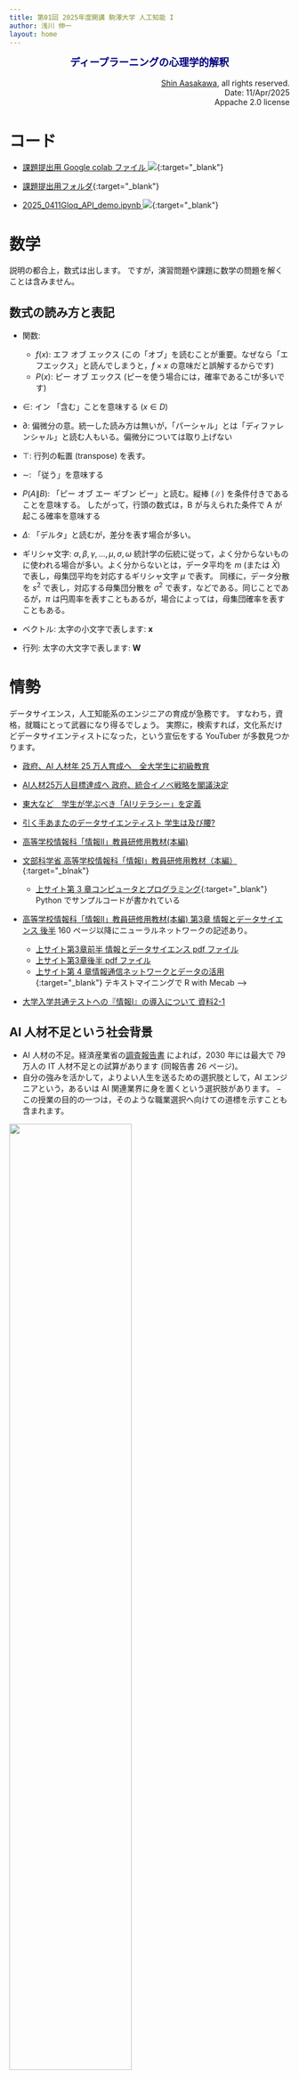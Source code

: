 ```yaml
---
title: 第01回 2025年度開講 駒澤大学 人工知能 I
author: 浅川 伸一
layout: home
---
```

<link href="/css/asamarkdown.css" rel="stylesheet">
<div align="center">
<font size="+1" color="navy"><strong>ディープラーニングの心理学的解釈</strong></font><br/><br/>
<!-- <img src="/assets/header_logo.png" sytle="width:09%"> -->
</div>

<div align='right'>
<a href='mailto:educ0233@komazawa-u.ac.jp'>Shin Aasakawa</a>, all rights reserved.<br>
Date: 11/Apr/2025<br/>
Appache 2.0 license<br/>
</div>

# コード

* [課題提出用 Google colab ファイル <img src="/assets/colab_icon.svg">](https://colab.research.google.com/github/komazawa-deep-learning/komazawa-deep-learning.github.io/blob/master/2025notebooks/2025_0411first_step_for_submitting_works.ipynb){:target="_blank"}
* [課題提出用フォルダ](https://drive.google.com/drive/folders/1lAnh977u2ktPvmlFD1e3pKLkem1JHn0D?usp=drive_link){:target="_blank"}

* [2025_0411Gloq_API_demo.ipynb <img src="/assets/colab_icon.svg">](https://colab.research.google.com/github/komazawa-deep-learning/komazawa-deep-learning.github.io/blob/master/2025notebooks/2025_0411Gloq_API_demo.ipynb){:target="_blank"}

# 数学

説明の都合上，数式は出します。
ですが，演習問題や課題に数学の問題を解くことは含みません。

## 数式の読み方と表記

* 関数:
    * $f(x)$: エフ オブ エックス  (この「オブ」を読むことが重要。なぜなら「エフエックス」と読んでしまうと，$f\times x$ の意味だと誤解するからです)
    * $P(x)$: ピー オブ エックス (ピーを使う場合には，確率であるこtが多いです)
* $\in$: イン 「含む」ことを意味する ($x\in D$)
* $\partial$: 偏微分の意。統一した読み方は無いが，「パーシャル」とは「ディファレンシャル」と読む人もいる。偏微分については取り上げない
* $\top$: 行列の転置 (transpose) を表す。
* $\sim$: 「従う」を意味する
* $P(A\|B)$: 「ピー オブ エー ギブン ビー」と読む。縦棒 ($\|$) を条件付きであることを意味する。
    したがって，行頭の数式は，B が与えられた条件で A が起こる確率を意味する
* $\Delta$: 「デルタ」と読むが，差分を表す場合が多い。
* ギリシャ文字: $\alpha,\beta,\gamma,...,\mu,\sigma,\omega$ 統計学の伝統に従って，よく分からないものに使われる場合が多い。よく分からないとは，データ平均を $m$ (または $\bar{X}$) で表し，母集団平均を対応するギリシャ文字 $\mu$ で表す。
同様に，データ分散を $s^2$ で表し，対応する母集団分散を $\sigma^2$ で表す，などである。同じことであるが，$\pi$ は円周率を表すこともあるが，場合によっては，母集団確率を表すこともある。


* ベクトル:
    太字の小文字で表します: $\mathbf{x}$
* 行列:
    太字の大文字で表します: $\mathbf{W}$

<!-- 
```bash
 export GEMINI_API_KEY="AIzaSyA3QNun4N_dPJlVwRudZG9en2dp6cmPIv8"
curl "https://generativelanguage.googleapis.com/v1beta/models/gemini-2.0-flash:generateContent?key=${GEMINI_API_KEY}" -H 'Content-Type: application/json' -X POST -d '{
  "contents": [{
    "parts":[{"text": "Explain how AI works を日本語で"}]
    }]
   }'

{
  "candidates": [
    {
      "content": {
        "parts": [
          {
            "text": "AI（人工知能）がどのように機能するかを説明しますね。AIは非常に複雑な分野なので、ここでは基本的な概念をわかりやすく解説します。\n\n**1. 基本的な仕組み：データとアルゴリズム**\n\nAIは、大きく分けて以下の2つの要素で構成されています。\n\n*   **データ (Data):** AIは学習するために大量のデータを必要とします。このデータは、テキスト、画像、音声、数字など、さまざまな形式で存在します。\n*   **アルゴリズム (Algorithm):** アルゴリズムは、データからパターンを学習し、それに基づいて予測や判断を行うための手順や計算式です。\n\nAIは、大量のデータをアルゴリズムを使って分析し、データの中に隠されたパターンやルールを見つけ出します。見つけ出したパターンに基づいて、新しいデータに対して予測を行ったり、判断を下したりします。\n\n**例：画像認識AI**\n\n例えば、猫の画像を認識するAIを考えてみましょう。\n\n1.  **データ：** 大量の猫の画像（さまざまな種類の猫、さまざまな角度、さまざまな背景）\n2.  **アルゴリズム：** 画像認識に特化したアルゴリズム（例：畳み込みニューラルネットワーク (CNN)）\n\nAIは、与えられた猫の画像を分析し、猫の特徴（耳の形、目の形、模様など）を学習します。学習が終わると、新しい画像が与えられた際に、学習した特徴に基づいて「これは猫である」と判断できるようになります。\n\n**2. AIの種類**\n\nAIには様々な種類がありますが、代表的なものをいくつか紹介します。\n\n*   **機械学習 (Machine Learning):** AIが明示的なプログラミングなしにデータから学習する手法。\n    *   **教師あり学習 (Supervised Learning):** 正解データを与えられた状態で学習する。例：スパムメールの分類、画像認識。\n    *   **教師なし学習 (Unsupervised Learning):** 正解データなしでデータの特徴を発見する。例：顧客のセグメンテーション、異常検知。\n    *   **強化学習 (Reinforcement Learning):** 環境とのインタラクションを通じて報酬を最大化するように学習する。例：ゲームAI、ロボット制御。\n\n*   **深層学習 (Deep Learning):** 機械学習の一種で、ニューラルネットワークと呼ばれる人間の脳の構造を模したモデルを使用する。画像認識、自然言語処理などの分野で高い性能を発揮。\n\n*   **自然言語処理 (Natural Language Processing):** コンピュータが人間の言葉を理解し、生成する技術。例：翻訳、チャットボット、文章の要約。\n\n*   **エキスパートシステム (Expert System):** 特定の分野の専門家の知識をルールベースで表現し、その知識に基づいて推論を行うシステム。\n\n**3. AIの応用例**\n\nAIは、私たちの生活の様々な場面で活用されています。\n\n*   **医療:** 病気の診断、新薬の開発\n*   **金融:** 不正取引の検知、投資判断\n*   **製造:** 品質管理、生産効率の向上\n*   **交通:** 自動運転、交通渋滞の緩和\n*   **エンターテイメント:** ゲームAI、音楽の作曲\n*   **顧客サービス:** チャットボット、FAQの自動生成\n\n**4. AIの課題**\n\nAIは非常に強力なツールですが、課題も多く存在します。\n\n*   **倫理的な問題:** バイアスの問題、プライバシーの問題、雇用の問題\n*   **技術的な問題:** 説明可能性の問題、頑健性の問題、計算コストの問題\n*   **規制の問題:** AIの利用に関するルールやガイドラインの整備\n\n**まとめ**\n\nAIは、大量のデータとアルゴリズムを組み合わせて、人間の知能の一部を模倣する技術です。機械学習や深層学習などの様々な種類があり、医療、金融、製造など、幅広い分野で活用されています。AIの発展は、私たちの生活を大きく変える可能性を秘めていますが、倫理的な問題や技術的な課題も多く存在します。\n\n**さらに詳しく知りたい場合**\n\nもし特定のAIの種類や応用例について、より詳しく知りたい場合は、遠慮なく質問してください。\n"
          }
        ],
        "role": "model"
      },
      "finishReason": "STOP",
      "avgLogprobs": -0.29062051152709828
    }
  ],
  "usageMetadata": {
    "promptTokenCount": 7,
    "candidatesTokenCount": 907,
    "totalTokenCount": 914,
    "promptTokensDetails": [
      {
        "modality": "TEXT",
        "tokenCount": 7
      }
    ],
    "candidatesTokensDetails": [
      {
        "modality": "TEXT",
        "tokenCount": 907
      }
    ]
  },
  "modelVersion": "gemini-2.0-flash"
}
```

AI（人工知能）がどのように機能するかを説明しますね。
AIは非常に複雑な分野なので、ここでは基本的な概念をわかりやすく解説します。

1. 基本的な仕組み：データとアルゴリズム

AIは、大きく分けて以下の2つの要素で構成されています。
* **データ (Data):** AIは学習するために大量のデータを必要とします。
このデータは、テキスト、画像、音声、数字など、さまざまな形式で存在します。
* **アルゴリズム (Algorithm):** アルゴリズムは、データからパターンを学習し、それに基づいて予測や判断を行うための手順や計算式です。
 
AIは、大量のデータをアルゴリズムを使って分析し、データの中に隠されたパターンやルールを見つけ出します。
見つけ出したパターンに基づいて、新しいデータに対して予測を行ったり、判断を下したりします。

**例：画像認識AI**

例えば、猫の画像を認識するAIを考えてみましょう。

1.  **データ：** 大量の猫の画像（さまざまな種類の猫、さまざまな角度、さまざまな背景）
2.  **アルゴリズム：** 画像認識に特化したアルゴリズム（例：畳み込みニューラルネットワーク (CNN)）
  
AIは、与えられた猫の画像を分析し、猫の特徴（耳の形、目の形、模様など）を学習します。
学習が終わると、新しい画像が与えられた際に、学習した特徴に基づいて「これは猫である」と判断できるようになります。

**2. AIの種類**

AIには様々な種類がありますが、代表的なものをいくつか紹介します。

* **機械学習 (Machine Learning):** AIが明示的なプログラミングなしにデータから学習する手法。
  * **教師あり学習 (Supervised Learning):** 正解データを与えられた状態で学習する。例：スパムメールの分類、画像認識
  * **教師なし学習 (Unsupervised Learning):** 正解データなしでデータの特徴を発見する。例：顧客のセグメンテーション、異常検知。
  * **強化学習 (Reinforcement Learning):** 環境とのインタラクションを通じて報酬を最大化するように学習する。例：ゲームAI、ロボット制御。
  * **深層学習 (Deep Learning):** 機械学習の一種で、ニューラルネットワークと呼ばれる人間の脳の構造を模したモデルを使用する。画像認識、自然言語処理などの分野で高い性能を発揮。
  * **自然言語処理 (Natural Language Processing):** コンピュータが人間の言葉を理解し、生成する技術。例：翻訳、チャットボット、文章の要約。
  * **エキスパートシステム (Expert System):** 特定の分野の専門家の知識をルールベースで表現し、その知識に基づいて推論を行うシステム。

**3. AIの応用例**
AIは、私たちの生活の様々な場面で活用されています。
* **医療:** 病気の診断、新薬の開発
* **金融:** 不正取引の検知、投資判断
* **製造:** 品質管理、生産効率の向上
* **交通:** 自動運転、交通渋滞の緩和
* **エンターテイメント:** ゲームAI、音楽の作曲
* **顧客サービス:** チャットボット、FAQの自動生成
* 
**4. AIの課題**

AIは非常に強力なツールですが、課題も多く存在します。
* **倫理的な問題:** バイアスの問題、プライバシーの問題、雇用の問題
* **技術的な問題:** 説明可能性の問題、頑健性の問題、計算コストの問題
* **規制の問題:** AIの利用に関するルールやガイドラインの整備
* 
**まとめ**

AIは、大量のデータとアルゴリズムを組み合わせて、人間の知能の一部を模倣する技術です。
機械学習や深層学習などの様々な種類があり、医療、金融、製造など、幅広い分野で活用されています。
AI の発展は、私たちの生活を大きく変える可能性を秘めていますが、倫理的な問題や技術的な課題も多く存在します。

**さらに詳しく知りたい場合**

もし特定のAIの種類や応用例について、より詳しく知りたい場合は、遠慮なく質問してください。 -->


<!-- # 本日のメニュー -->

<!-- - [ロジスティック回帰実習 オリベッティ顔データベース <img src="/assets/colab_icon.svg">](https://colab.research.google.com/github/komazawa-deep-learning/komazawa-deep-learning.github.io/blob/master/2024notebooks/2024_0419Logistic_regression_of_Olivetti_face_dataset.ipynb) -->

<!-- - [はじめての colab による画像認識 <img src="/assets/colab_icon.svg">](https://colab.research.google.com/github/komazawa-deep-learning/komazawa-deep-learning.github.io/blob/master/2021notebooks/2021komazawa_cogsy000_CNN_demo.ipynb){:target="_blank"}
- [画像処理における特徴量抽出 <img src="/assets/colab_icon.svg">](https://colab.research.google.com/github/ShinAsakawa/ShinAsakawa.github.io/blob/master/notebooks/2020Sight_visit_feature_extractions_demo.ipynb){:target="_blank"}
- [DOG 等エッジ検出と顔検出の従来手法 <img src="/assets/colab_icon.svg">](https://colab.research.google.com/github/komazawa-deep-learning/komazawa-deep-learning.github.io/blob/master/notebooks/2021_0528edge_and_face_detection_algorithm_not_cnn.ipynb){:target="_blank"} -->

<!-- # 質問

1. 関心のある分野を教えて下さい
2. 関連授業の履修状況
3. プログラミングの経験を教えて下さい
4. 高等学校までの数学，情報科目の履修状況について教えて下さい
5. 統計学の知識について教えて下さい -->

<!--
1. [関心のある分野を教えて下さい](https://webclass.komazawa-u.ac.jp/webclass/show_frame.php?set_contents_id=6bfcb87ecc866898835cb3752a796f90){:target="_blank"}
2. [関連授業の履修状況](https://webclass.komazawa-u.ac.jp/webclass/qstn_frame.php?set_contents_id=023cb22aa6e60dcba9dbe78b3b661007){:target="_blank"}
2. [プログラミングの経験を教えて下さい](https://webclass.komazawa-u.ac.jp/webclass/qstn_frame.php?set_contents_id=60bc9dc1dea077b16ff4a5040c9f1cec){:target="_blank"}
4. [高等学校までの数学，情報科目の履修状況について教えて下さい](https://webclass.komazawa-u.ac.jp/webclass/show_frame.php?set_contents_id=221bd5d883547dce424a91baae17d0f1){:target="_blank"}
3. 統計学の知識について教えて下さい
推測統計学，ベイズ統計学， -->

<!-- # 実習環境

* Google Colaboratory: jupyter notebook を仮想コンピュータ上で実行する仕組み。Google 社によって提供されている
  * 実行時には，Google アカウントを持っていることが求められる。
  * 本授業では，駒澤大学から付与されたアカウントを用いることを仮定する
  * 実行時のリンクには，<img src="/assets/colab_icon.svg"> をつけてある。
* jupyter notebook: Python のコードをブラウザ上で実行する仕組み
* Python: AI, データサイエンス，などで頻用されるプログラミング言語。

* [実行例 <img src="/assets/colab_icon.svg">](https://colab.research.google.com/github/komazawa-deep-learning/komazawa-deep-learning.github.io/blob/master/2025notebooks/2025_0213Gloq_API_demo.ipynb){:target="_blank"}

1. 自身の Google Drive に保存されている拡張子が `.ipynb` であるファイルに対して共有設定をお願いします。 -->

<!-- # 関連企業，団体

* [エクサウィザーズ](https://exawizards.com/){:target="_blank"}
* [サイトビジット](https://sight-visit.com/){:target="_blank"}
* [Gauss](https://gauss-ai.jp/){:target="_blank"}
* [KUNO](https://kuno-corp.com/company){:target="_blank"}
* [AVILEN](https://avilen.co.jp/){:target="_blank"}
* [スタンダード](https://standard-dx.com/){:target="_blank"}
* [日本ディープラーニング協会](https://www.jdla.org/){:target="_blank"} -->

# 情勢

データサイエンス，人工知能系のエンジニアの育成が急務です。
すなわち，資格，就職にとって武器になり得るでしょう。
実際に，検索すれば，文化系だけどデータサイエンティストになった，という宣伝をする YouTuber が多数見つかります。

<!-- 加えて，2022 年度から，駒澤大学ではデータサイエンス AI コースが始まったようです。
本授業は，これら関連授業とも関連します。
カリキュラムを観る限りでは，本授業は，関連授業よりも，やや高度な内容を含むようです。 -->

* [政府、AI 人材年 25 万人育成へ　全大学生に初級教育](https://www.nikkei.com/article/DGXMZO42932250W9A320C1SHA000/)
* [AI人材25万人目標達成へ 政府、統合イノベ戦略を閣議決定](https://www.nikkei.com/article/DGXMZO46386930R20C19A6EAF000/)
* [東大など　学生が学ぶべき「AIリテラシー」を定義](https://www.nikkei.com/article/DGXMZO56107550X20C20A2000000/)
* [引く手あまたのデータサイエンティスト 学生は及び腰?](https://style.nikkei.com/article/DGXMZO47952800Q9A730C1000000)
* [高等学校情報科「情報Ⅱ」教員研修用教材(本編)](https://www.mext.go.jp/a_menu/shotou/zyouhou/detail/mext_00742.html)
* [文部科学省 高等学校情報科「情報Ⅰ」教員研修用教材（本編）](https://www.mext.go.jp/a_menu/shotou/zyouhou/detail/1416756.htm){:target="_blnak"}
    * [上サイト第 3 章コンピュータとプログラミング](https://www.mext.go.jp/component/a_menu/education/micro_detail/__icsFiles/afieldfile/2019/10/09/1416758_005.pdf){:target="_blank"} Python でサンプルコードが書かれている
* [高等学校情報科「情報Ⅱ」教員研修用教材(本編) 第3章 情報とデータサイエンス 後半](https://www.mext.go.jp/content/20200609-mxt_jogai01-000007843_007.pdf)  160 ページ以降にニューラルネットワークの記述あり。
    * [上サイト第3章前半 情報とデータサイエンス pdf ファイル](https://www.mext.go.jp/content/20200702-mxt_jogai01-000007843_004.pdf)
    * [上サイト第3章後半 pdf ファイル](https://www.mext.go.jp/content/20200609-mxt_jogai01-000007843_007.pdf)
    * [上サイト第 4 章情報通信ネットワークとデータの活用](https://www.mext.go.jp/content/20200722-mxt_jogai02-100013300_006.pdf){:target="_blank"} テキストマイニングで R with Mecab -->

* [大学入学共通テストへの『情報Ⅰ』の導入について 資料2-1](https://www.mext.go.jp/content/20211021-mxt_daigakuc02-000018569_3.pdf)

## AI 人材不足という社会背景

- AI 人材の不足。経済産業省の[調査報告書](https://www.meti.go.jp/policy/it_policy/jinzai/houkokusyo.pdf) によれば，2030 年には最大で 79 万人の IT 人材不足との試算があります
(同報告書 26 ページ)。
- 自分の強みを活かして，よりよい人生を送るための選択肢として，AI エンジニアという，あるいは AI 関連業界に身を置くという選択肢があります。
− この授業の目的の一つは，そのような職業選択へ向けての道標を示すことも含まれます。


<div class="figcenter">

<img src='/assets/2017Goodfellow_Fig1_4ja.svg' width="66%"><br/>
Goodfellow et al. (2017) Fig.1 を改変
</div>

# 人工知能 AI とは何か

- 「人工知能の基礎」（小林 一郎）
    - 人の知能，つまり，人が行なう知的作業は，推論，記憶，認識，理解，学習，創造といった現実世界に適応するため
の能力を指す．人工の「知能」とは，人の「知能」のある部分を機械に行わせることによって創られる．
- デジタル大辞泉 《artificial intelligence》コンピューターで，記憶・推論・判断・学習など，人間の知的機能を代行
できるようにモデル化されたソフトウエア・システム．AI．

シャピロ (Shapiro, Stuart C., 1992) は次の 3 つの分野だと書いています。

1. 計算論的心理学 Computational Psychology:  __人間の知的活動を理解するために人間のように振る舞うコンピュータプログラムを作ること__
1. 計算論的哲学 Computational Philosophy:  __人間レベルの知的活動を計算論的に理解すること。計算論的理解=コンピュータ上に実装可能なモデル__
1. 計算機科学 Advanced Computer Science:  __コンピュータ科学の拡張，発展。現在のコンピュータはプログラムされたことしか実行できないが，人間はプログラムされていなくても勝手に振る舞う。__

* Shapiro, Stuart C. (1992), "Artificial Intelligence", in Stuart C. Shapiro (ed.), Encyclopedia of Artificial Intelligence, 2nd edition (New York: John Wiley & Sons)


1. 機械学習 ML
2. ニューラルネットワーク NN
  1. 畳み込みニューラルネットワーク CNN
  2. リカレントニューラルネットワーク RNN
  3. 強化学習 RL


# 時代背景

- 18世紀 第 1 次産業革命: <span style="color:Blue">蒸気機関，都市部に大規模工場が出現</span>
- 20世紀初頭 第 2 次産業革命: <span style="color:Blue">電気，オートメーション化，自動車，飛行機，電車による移動手段の変化</span>
- 20世紀後半 第 3 次産業革命: <span style="color:Blue">情報化，コンピュータ化，グローバル化</span>
- 21世紀から 第 4 次産業革命: <span style="color:Blue">AI 人間の能力を越える機械</span>

<!--
from [http://bootcamp.lif.univ-mrs.fr:8080/mainpage](http://bootcamp.lif.univ-mrs.fr:8080/mainpage)-->

<center>
<img src='/assets/2009Gray_4th_paradigm.svg' style='width:66%'><br>
Gray (2009) The 4th paradigm より
</center>
